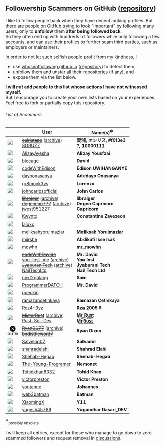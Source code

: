 ## Followership Scammers on GitHub ([repository](https://github.com/xamidi/github-followership-scammers))

I like to follow people back when they have decent looking profiles.
But there are people on GitHub trying to look "important" by following many users, only to **unfollow** them **after being followed back**.  
So they often end up with hundreds of followers while only following a few accounts, and can use their profiles to further scam third parties, such as employers or maintainers.

In order to not let such selfish people profit from my kindness, I
- use [whosnotfollowing.github.io](https://whosnotfollowing.github.io/) ([repository](https://github.com/whosnotfollowing/whosnotfollowing.github.io)) to detect them,
- unfollow them and unstar all their repositories (if any), and
- expose them via the list below.

**I will *not* add people to this list whose actions I have not witnessed myself.**  
But I encourage you to create your own lists based on your experiences. Feel free to fork or partially copy this repository.

###### List of Scammers

|                | User            | Name(s)<sup>✻</sup> |
| -------------- | --------------- | ----------------- |
| [<img src="https://avatars.githubusercontent.com/u/170834894?size=32" width="32">](https://avatars.githubusercontent.com/u/170834894) | <s>[osiristape](https://github.com/osiristape)</s> ([archive](https://web.archive.org/web/20241106222014/https://github.com/osiristape))<br>[8ORUZ7](https://github.com/8ORUZ7) | **混沌, オシリス, #f0f3e3**<br>**?, 10000111** |
| [<img src="https://avatars.githubusercontent.com/u/68489612?size=32" width="32">](https://avatars.githubusercontent.com/u/68489612) | [AlizayAyesha](https://github.com/AlizayAyesha) | **Alizay Yousfzai** |
| [<img src="https://avatars.githubusercontent.com/u/156615728?size=32" width="32">](https://avatars.githubusercontent.com/u/156615728) | [blocage](https://github.com/blocage) | **David** |
| [<img src="https://avatars.githubusercontent.com/u/116379485?size=32" width="32">](https://avatars.githubusercontent.com/u/116379485) | [codeWithEdison](https://github.com/codeWithEdison) | **Edison UWIHANGANYE** |
| [<img src="https://avatars.githubusercontent.com/u/115120777?size=32" width="32">](https://avatars.githubusercontent.com/u/115120777) | [dayoonasanya](https://github.com/dayoonasanya) | **Adedayo Onasanya** |
| [<img src="https://avatars.githubusercontent.com/u/31302763?size=32" width="32">](https://avatars.githubusercontent.com/u/31302763) | [gr8monk3ys](https://github.com/gr8monk3ys) | **Lorenzo** |
| [<img src="https://avatars.githubusercontent.com/u/79121349?size=32" width="32">](https://avatars.githubusercontent.com/u/79121349) | [johncarlosofficial](https://github.com/johncarlosofficial) | **John Carlos** |
| [<img src="https://avatars.githubusercontent.com/u/27551874?size=32" width="32">](https://avatars.githubusercontent.com/u/27551874) | <s>[libraiger](https://github.com/libraiger)</s> ([archive](https://web.archive.org/web/20240910034857/https://github.com/libraiger))<br><s>[degencap777](https://github.com/degencap777)</s> ([archive](https://web.archive.org/web/20241106222445/https://github.com/degencap777))<br>[jwest951227](https://github.com/jwest951227) | **libraiger**<br>**Degen Capricorn**<br>**Capricorn** |
| [<img src="https://avatars.githubusercontent.com/u/31433211?size=32" width="32">](https://avatars.githubusercontent.com/u/31433211) | [Kwynto](https://github.com/Kwynto) | **Constantine Zavezeon** |
| [<img src="https://avatars.githubusercontent.com/u/96153374?size=32" width="32">](https://avatars.githubusercontent.com/u/96153374) | [laluxx](https://github.com/laluxx) | |
| [<img src="https://avatars.githubusercontent.com/u/141827156?size=32" width="32">](https://avatars.githubusercontent.com/u/141827156) | [meliksahyorulmazlar](https://github.com/meliksahyorulmazlar) | **Meliksah Yorulmazlar** |
| [<img src="https://avatars.githubusercontent.com/u/126691024?size=32" width="32">](https://avatars.githubusercontent.com/u/126691024) | [miirshe](https://github.com/miirshe) | **Abdikafi Isse Isak** |
| [<img src="https://avatars.githubusercontent.com/u/184830396?size=32" width="32">](https://avatars.githubusercontent.com/u/184830396) | [mowhn](https://github.com/mowhn) | **mr_mowhn** |
| [<img src="https://avatars.githubusercontent.com/u/117844250?size=32" width="32">](https://avatars.githubusercontent.com/u/117844250) | <s>[codeWithDavide](https://github.com/codeWithDavide)</s><br><s>[you-lost-me](https://github.com/you-lost-me)</s> ([archive](https://web.archive.org/web/20240803022346/https://github.com/you-lost-me))<br><s>[JyaburaniTech](https://github.com/JyaburaniTech)</s> ([archive](https://web.archive.org/web/20240921110511/https://github.com/JyaburaniTech))<br>[NailTechLtd](https://github.com/NailTechLtd) | **Mr. David**<br>**You lost**<br>**Jyaburani Tech**<br>**Nail Tech Ltd** |
| [<img src="https://avatars.githubusercontent.com/u/162185250?size=32" width="32">](https://avatars.githubusercontent.com/u/162185250) | [next2golang](https://github.com/next2golang) | **Sam** |
| [<img src="https://avatars.githubusercontent.com/u/128073754?size=32" width="32">](https://avatars.githubusercontent.com/u/128073754) | [ProgrammerDATCH](https://github.com/ProgrammerDATCH) | **Mr. David** |
| [<img src="https://avatars.githubusercontent.com/u/64363113?size=32" width="32">](https://avatars.githubusercontent.com/u/64363113) | [qpeckin](https://github.com/qpeckin) | |
| [<img src="https://avatars.githubusercontent.com/u/75214035?size=32" width="32">](https://avatars.githubusercontent.com/u/75214035) | [ramazancetinkaya](https://github.com/ramazancetinkaya) | **Ramazan Çetinkaya** |
| [<img src="https://avatars.githubusercontent.com/u/167752965?size=32" width="32">](https://avatars.githubusercontent.com/u/167752965) | [Rez4-3yz](https://github.com/Rez4-3yz) | **Rza 2005 ¥** |
| [<img src="https://avatars.githubusercontent.com/u/45526899?size=32" width="32">](https://avatars.githubusercontent.com/u/45526899) | <s>[MisterRust](https://github.com/MisterRust)</s> ([archive](https://web.archive.org/web/20240704125825/https://github.com/MisterRust))<br>[Rust-Sol-Dev](https://github.com/Rust-Sol-Dev) | **Mr Rust**<br>**M̳̿͟͞r̳̿͟͞R̳̿͟͞u̳̿͟͞s̳̿͟͞t̳̿͟͞** |
| ![](img/deleted.png) | <s>[RyanD177](https://github.com/RyanD177)</s> ([archive](https://web.archive.org/web/20240416155429/https://github.com/RyanD177))<br><s>[birdistheword7](https://github.com/birdistheword7)</s> | **Ryan Dixon** |
| [<img src="https://avatars.githubusercontent.com/u/187376026?size=32" width="32">](https://avatars.githubusercontent.com/u/187376026) | [Salvelop07](https://github.com/Salvelop07) | **Salvador** |
| [<img src="https://avatars.githubusercontent.com/u/17948260?size=32" width="32">](https://avatars.githubusercontent.com/u/17948260) | [shahradelahi](https://github.com/shahradelahi) | **Shahrad Elahi** |
| [<img src="https://avatars.githubusercontent.com/u/137138481?size=32" width="32">](https://avatars.githubusercontent.com/u/137138481) | [Shehab-Hegab](https://github.com/Shehab-Hegab) | **Shehab-Hegab** |
| [<img src="https://avatars.githubusercontent.com/u/63434058?size=32" width="32">](https://avatars.githubusercontent.com/u/63434058) | [The-Young-Programer](https://github.com/The-Young-Programer) | **Nemonet** |
| [<img src="https://avatars.githubusercontent.com/u/113549923?size=32" width="32">](https://avatars.githubusercontent.com/u/113549923) | [Tohidkhan6332](https://github.com/Tohidkhan6332) | **Tohid Khan** |
| [<img src="https://avatars.githubusercontent.com/u/112781610?size=32" width="32">](https://avatars.githubusercontent.com/u/112781610) | [victorpreston](https://github.com/victorpreston) | **Victor Preston** |
| [<img src="https://avatars.githubusercontent.com/u/63226975?size=32" width="32">](https://avatars.githubusercontent.com/u/63226975) | [vontanne](https://github.com/vontanne) | **Johannes** |
| [<img src="https://avatars.githubusercontent.com/u/23144171?size=32" width="32">](https://avatars.githubusercontent.com/u/23144171) | [web3batman](https://github.com/web3batman) | **Batman** |
| [<img src="https://avatars.githubusercontent.com/u/5387930?size=32" width="32">](https://avatars.githubusercontent.com/u/5387930) | [XiaomingX](https://github.com/XiaomingX) | **Y11** |
| [<img src="https://avatars.githubusercontent.com/u/124587241?size=32" width="32">](https://avatars.githubusercontent.com/u/124587241) | [yogesh45789](https://github.com/yogesh45789) | **Yugandhar Dasari_DEV** |

<sup>✻</sup><sub>possibly obsolete</sub>

I will keep all entries, except for those who manage to go down to zero scammed followers and request removal in [discussions](https://github.com/xamidi/github-followership-scammers/discussions).
